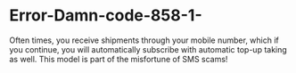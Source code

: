 # Error-Damn-code-858-1-
Often times, you receive shipments through your mobile number, which if you continue, you will automatically subscribe with automatic top-up taking as well. This model is part of the misfortune of SMS scams! 
